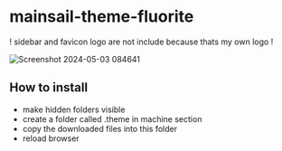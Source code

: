 # mainsail-theme-fluorite

! sidebar and favicon logo are not include because thats my own logo !

![Screenshot 2024-05-03 084641](https://github.com/bumbeng/mainsail-theme-fluorite/assets/111509593/cd7b421b-6777-46ce-ab90-d4c0eebb4362)

## How to install
- make hidden folders visible
- create a folder called .theme in machine section
- copy the downloaded files into this folder
- reload browser
